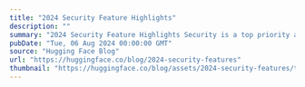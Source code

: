 ```yaml
---
title: "2024 Security Feature Highlights"
description: ""
summary: "2024 Security Feature Highlights Security is a top priority at Hugging Face, and we're committed to ..."
pubDate: "Tue, 06 Aug 2024 00:00:00 GMT"
source: "Hugging Face Blog"
url: "https://huggingface.co/blog/2024-security-features"
thumbnail: "https://huggingface.co/blog/assets/2024-security-features/thumbnail.png"
---
```


